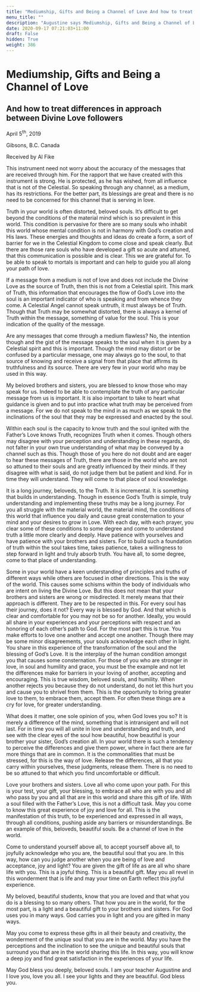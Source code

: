 ```yaml
---
title: "Mediumship, Gifts and Being a Channel of Love And how to treat differences in approach between Divine Love followers"
menu_title: ""
description: "Augustine says Mediumship, Gifts and Being a Channel of Love And how to treat differences in approach between Divine Love followers"
date: 2020-09-17 07:21:03+11:00
draft: False
hidden: True
weight: 386
---
```

# Mediumship, Gifts and Being a Channel of Love 

## And how to treat differences in approach between Divine Love followers

April 5<sup>th</sup>, 2019

Gibsons, B.C. Canada

Received by Al Fike



This instrument need not worry about the accuracy of the messages that are received through him. For the rapport that we have created with this instrument is strong. He is protected, as he has wished, from all influence that is not of the Celestial. So speaking through any channel, as a medium, has its restrictions. For the better part, its blessings are great and there is no need to be concerned for this channel that is serving in love. 

Truth in your world is often distorted, beloved souls. It’s difficult to get beyond the conditions of the material mind which is so prevalent in this world. This condition is pervasive for there are so many souls who inhabit this world whose mental condition is not in harmony with God’s creation and His laws. These energies and thoughts and ideas do create a form, a sort of barrier for we in the Celestial Kingdom to come close and speak clearly. But there are those rare souls who have developed a gift so acute and attuned, that this communication is possible and is clear. This we are grateful for. To be able to speak to mortals is important and can help to guide you all along your path of love.

If a message from a medium is not of love and does not include the Divine Love as the source of Truth, then this is not from a Celestial spirit. This mark of Truth, this information that encourages the flow of God’s Love into the soul is an important indicator of who is speaking and from whence they come. A Celestial Angel cannot speak untruth, it must always be of Truth. Though that Truth may be somewhat distorted, there is always a kernel of Truth within the message, something of value for the soul. This is your indication of the quality of the message.

Are any messages that come through a medium flawless? No, the intention though and the gist of the message speaks to the soul when it is given by a Celestial spirit and this is important. Though the mind may distort or be confused by a particular message, one may always go to the soul, to that source of knowing and receive a signal from that place that affirms its truthfulness and its source. There are very few in your world who may be used in this way.

My beloved brothers and sisters, you are blessed to know those who may speak for us. Indeed to be able to contemplate the truth of any particular message from us is important. It is also important to take to heart what guidance is given and to put into practice what truth may be perceived from a message. For we do not speak to the mind in as much as we speak to the inclinations of the soul that they may be expressed and enacted by the soul.

Within each soul is the capacity to know truth and the soul ignited with the Father’s Love knows Truth, recognizes Truth when it comes. Though others may disagree with your perception and understanding in these regards, do not falter in your own true understanding of what may be conveyed by a channel such as this. Though those of you here do not doubt and are eager to hear these messages of Truth, there are those in the world who are not so attuned to their souls and are greatly influenced by their minds. If they disagree with what is said, do not judge them but be patient and kind. For in time they will understand. They will come to that place of soul knowledge.

It is a long journey, beloveds, to the Truth. It is incremental. It is something that builds in understanding. Though in essence God’s Truth is simple, truly understanding and implementing these truths may be a long journey. For you all struggle with the material world, the material mind, the conditions of this world that influence you daily and cause great consternation to your mind and your desires to grow in Love. With each day, with each prayer, you clear some of these conditions to some degree and come to understand truth a little more clearly and deeply. Have patience with yourselves and have patience with your brothers and sisters. For to build such a foundation of truth within the soul takes time, takes patience, takes a willingness to step forward in light and truly absorb truth. You have all, to some degree, come to that place of understanding.

Some in your world have a keen understanding of principles and truths of different ways while others are focused in other directions. This is the way of the world. This causes some schisms within the body of individuals who are intent on living the Divine Love. But this does not mean that your brothers and sisters are wrong or misdirected. It merely means that their approach is different. They are to be respected in this. For every soul has their journey, does it not? Every way is blessed by God. And that which is clear and comfortable for you may not be so for another. Ideally, you would all share in your experiences and your perceptions with respect and an honoring of each other’s path to God. For the most part this is true. You make efforts to love one another and accept one another. Though there may be some minor disagreements, your souls acknowledge each other in light. You share in this experience of the transformation of the soul and the blessing of God’s Love. 
It is the interplay of the human condition amongst you that causes some consternation. For those of you who are stronger in love, in soul and humility and grace, you must be the example and not let the differences make for barriers in your loving of another, accepting and encouraging. This is true wisdom, beloved souls, and humility. When another rejects you because they do not understand, do not let this hurt you and cause you to shrivel from them. This is the opportunity to bring greater love to them, to embrace them, accept them. For often these things are a cry for love, for greater understanding.

What does it matter, one sole opinion of you, when God loves you so? It is merely a difference of the mind, something that is intransigent and will not last. For in time you will all unite in love and understanding and truth, and see with the clear eyes of the soul how beautiful, how beautiful is your brother your sister, God’s creation all. In your world there is such a tendency to perceive the differences and give them power, where in fact there are far more things that are in common. It is the commonalities that must be stressed, for this is the way of love. Release the differences, all that you carry within yourselves, these judgments, release them. There is no need to be so attuned to that which you find uncomfortable or difficult.

Love your brothers and sisters. Love all who come upon your path. For this is your test, your gift, your blessing, to embrace all who are with you and all who pass by you and all that are in this world and share this gift of life. With a soul filled with the Father’s Love, this is not a difficult task. May you come to know this great experience of joy and love for all. This is the manifestation of this truth, to be experienced and expressed in all ways, through all conditions, pushing aside any barriers or misunderstandings. Be an example of this, beloveds, beautiful souls. Be a channel of love in the world. 

Come to understand yourself above all, to accept yourself above all, to joyfully acknowledge who you are, the beautiful soul that you are. In this way, how can you judge another when you are being of love and acceptance, joy and light? You are given the gift of life as are all who share life with you. This is a joyful thing. This is a beautiful gift. May you all revel in this wonderment that is life and may your time on Earth reflect this joyful experience. 

My beloved, beautiful students, know that you are loved and that what you do is a blessing to so many others. That how you are in the world, for the most part, is a light and a beautiful gift to your brothers and sisters. For God uses you in many ways. God carries you in light and you are gifted in many ways. 

May you come to express these gifts in all their beauty and creativity, the wonderment of the unique soul that you are in the world. May you have the perceptions and the inclination to see the unique and beautiful souls that surround you that are in the world sharing this life. In this way, you will know a deep joy and find great satisfaction in the experiences of your life.

May God bless you deeply, beloved souls. I am your teacher Augustine and I love you, love you all. I see your lights and they are beautiful. God bless you. 